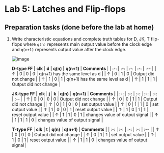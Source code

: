 # Lab 5: Latches and Flip-flops

<!--
![Logo](../../logolink_eng.jpg)
<p align="center">
  The Study of Modern and Developing Engineering BUT<br>
  CZ.02.2.69/0.0/0.0/18_056/0013325
</p>
-->


## Preparation tasks (done before the lab at home)

1. Write characteristic equations and complete truth tables for D, JK, T flip-flops where `q(n)` represents main output value before the clock edge and `q(n+1)` represents output value after the clock edge.

   ![image](https://user-images.githubusercontent.com/99397789/157527145-491bb788-dcc7-40ea-aec3-669878608275.png)


   **D-type FF**
   | **clk** | **d** | **q(n)** | **q(n+1)** | **Comments** |
   | :-: | :-: | :-: | :-: | :-- |
   | ↑ | 0 | 0 | 0 | q(n+1) has the same level as d |
   | ↑ | 0 | 1 | 0 | Output did not change |
   | ↑ | 1 | 0 | 1 | q(n+1) has the same level as d |
   | ↑ | 1 | 1 | 1 | Output did not change |

   **JK-type FF**
   | **clk** | **j** | **k** | **q(n)** | **q(n+1)** | **Comments** |
   | :-: | :-: | :-: | :-: | :-: | :-- |
   | ↑ | 0 | 0 | 0 | 0 | Output did not change |
   | ↑ | 0 | 0 | 1 | 1 | Output did not change |
   | ↑ | 0 | 1 | 0 | 0 | set output value |
   | ↑ | 0 | 1 | 1 | 0 | set output value |
   | ↑ | 1 | 0 | 0 | 1 | reset output value |
   | ↑ | 1 | 0 | 1 | 1 | reset output value |
   | ↑ | 1 | 1 | 0 | 1 | changes value of output signal |
   | ↑ | 1 | 1 | 1 | 0 | changes value of output signal |

   **T-type FF**
   | **clk** | **t** | **q(n)** | **q(n+1)** | **Comments** |
   | :-: | :-: | :-: | :-: | :-- |
   | ↑ | 0 | 0 | 0 | Output did not change |
   | ↑ | 0 | 1 | 1 | set output value |
   | ↑ | 1 | 0 | 1 | reset output value |
   | ↑ | 1 | 1 | 0 | changes value of output signal |

<a name="part1"></a>
